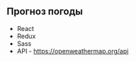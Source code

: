 ## Прогноз погоды<br/>
- React<br/>
- Redux<br/>
- Sass<br/>
- API - https://openweathermap.org/api<br/>
